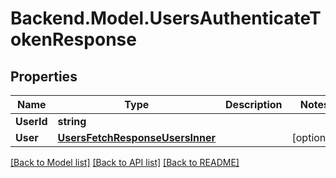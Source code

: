 # Backend.Model.UsersAuthenticateTokenResponse

## Properties

Name | Type | Description | Notes
------------ | ------------- | ------------- | -------------
**UserId** | **string** |  | 
**User** | [**UsersFetchResponseUsersInner**](UsersFetchResponseUsersInner.md) |  | [optional] 

[[Back to Model list]](../README.md#documentation-for-models) [[Back to API list]](../README.md#documentation-for-api-endpoints) [[Back to README]](../README.md)

